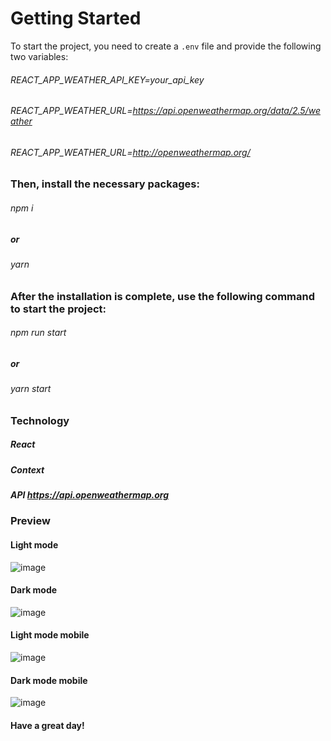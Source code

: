 # Getting Started
To start the project, you need to create a `.env` file and provide the following two variables:
###### REACT_APP_WEATHER_API_KEY=your_api_key
###### REACT_APP_WEATHER_URL=https://api.openweathermap.org/data/2.5/weather
###### REACT_APP_WEATHER_URL=http://openweathermap.org/

### Then, install the necessary packages:
###### npm i
##### or
###### yarn
### After the installation is complete, use the following command to start the project:
###### npm run start
##### or
###### yarn start

### Technology
##### React
##### Context
##### API https://api.openweathermap.org

### Preview
#### Light mode
![image](https://github.com/user-attachments/assets/96b77b36-8185-47c4-85e2-f10992357de6)

#### Dark mode
![image](https://github.com/user-attachments/assets/5264cfaa-49a3-4a5b-8771-e0c51239716f)

#### Light mode mobile
![image](https://github.com/user-attachments/assets/c12b5b51-2600-4b26-923b-a07b11626b60)

#### Dark mode mobile
![image](https://github.com/user-attachments/assets/db49033e-28e0-4e11-81be-fa32d063eb1b)


#### Have a great day!
